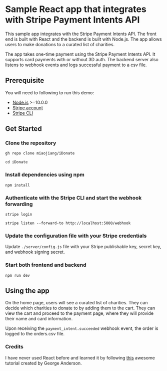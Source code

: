 # Sample React app that integrates with Stripe Payment Intents API

This sample app integrates with the Stripe Payment Intents API. The front end is built with React and the backend is built with Node.js. The app allows users to make donations to a curated list of charities. 

The app takes one-time payment using the Stripe Payment Intents API. It supports card payments with or without 3D auth. The backend server also listens to webhook events and logs successful payment to a csv file.

## Prerequisite

You will need to following to run this demo: 

- [Node.js](http://nodejs.org) >=10.0.0
- [Stripe account](https://dashboard.stripe.com/register)
- [Stripe CLI](https://github.com/stripe/stripe-cli#installation)

## Get Started

### Clone the repository
```gh repo clone miaojiang/iDonate```

```cd iDonate```

### Install dependencies using npm
```npm install```

### Authenticate with the Stripe CLI and start the webhook forwarding
```stripe login```

```stripe listen --forward-to http://localhost:5000/webhook```

### Update the configuration file with your Stripe credentials
Update ```./server/config.js``` file with your Stripe publishable key, secret key, and webhook signing secret.

### Start both frontend and backend
```npm run dev```

## Using the app

On the home page, users will see a curated list of charities. They can decide which charities to donate to by adding them to the cart. They can view the cart and proceed to the payment page, where they will provide their name and card information.

Upon receiving the ```payment_intent.succeeded``` webhook event, the order is logged to the orders.csv file.

### Credits
I have never used React before and learned it by following [this](https://dzone.com/articles/create-a-simple-shopping-cart-using-react-and-node) awesome tutorial created by George Anderson.
